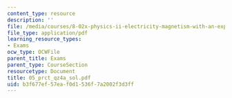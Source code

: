 ```yaml
---
content_type: resource
description: ''
file: /media/courses/8-02x-physics-ii-electricity-magnetism-with-an-experimental-focus-spring-2005/b3f677ef57eaf0d1536f7a2002f3d3ff_05_prct_qz4a_sol.pdf
file_type: application/pdf
learning_resource_types:
- Exams
ocw_type: OCWFile
parent_title: Exams
parent_type: CourseSection
resourcetype: Document
title: 05_prct_qz4a_sol.pdf
uid: b3f677ef-57ea-f0d1-536f-7a2002f3d3ff
---
```

